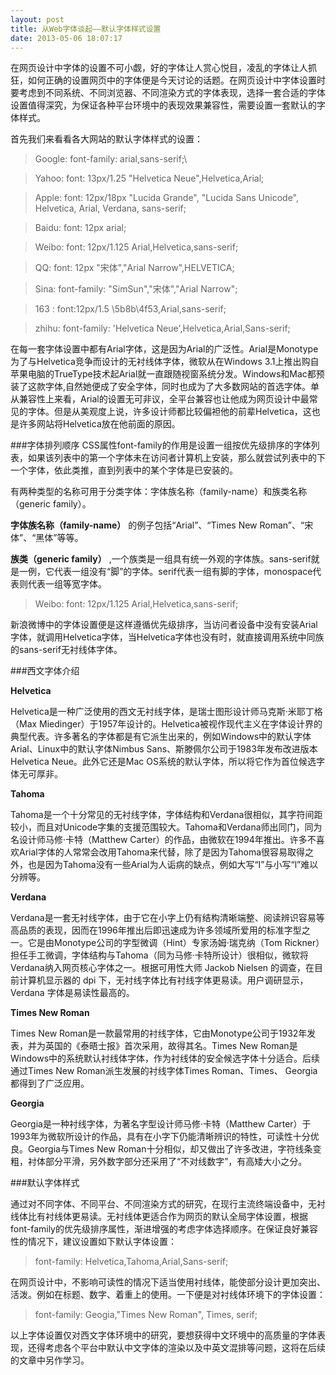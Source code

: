 ```yaml
---
layout: post
title: 从Web字体谈起——默认字体样式设置
date: 2013-05-06 18:07:17
---
```


在网页设计中字体的设置不可小觑，好的字体让人赏心悦目，凌乱的字体让人抓狂，如何正确的设置网页中的字体便是今天讨论的话题。在网页设计中字体设置时要考虑到不同系统、不同浏览器、不同渲染方式的字体表现，选择一套合适的字体设置值得深究，为保证各种平台环境中的表现效果兼容性，需要设置一套默认的字体样式。

首先我们来看看各大网站的默认字体样式的设置：


>Google:  font-family: arial,sans-serif;\

>Yahoo:  font: 13px/1.25 "Helvetica Neue",Helvetica,Arial;

>Apple:  font: 12px/18px "Lucida Grande", "Lucida Sans Unicode", Helvetica, Arial, Verdana, sans-serif;

>Baidu:  font: 12px arial;

>Weibo:  font: 12px/1.125 Arial,Helvetica,sans-serif;

>QQ:     font: 12px "宋体","Arial Narrow",HELVETICA;

>Sina:   font-family: "SimSun","宋体","Arial Narrow";

>163 :   font:12px/1.5 \5b8b\4f53,Arial,sans-serif;

>zhihu:  font-family: 'Helvetica Neue',Helvetica,Arial,Sans-serif;


在每一套字体设置中都有Arial字体，这是因为Arial的广泛性。Arial是Monotype为了与Helvetica竞争而设计的无衬线体字体，微软从在Windows 3.1上推出购自苹果电脑的TrueType技术起Arial就一直跟随视窗系统分发。Windows和Mac都预装了这款字体,自然她便成了安全字体，同时也成为了大多数网站的首选字体。单从兼容性上来看，Arial的设置无可非议，全平台兼容也让他成为网页设计中最常见的字体。但是从美观度上说，许多设计师都比较偏袒他的前辈Helvetica，这也是许多网站将Helvetica放在他前面的原因。

###字体排列顺序
CSS属性font-family的作用是设置一组按优先级排序的字体列表，如果该列表中的第一个字体未在访问者计算机上安装，那么就尝试列表中的下一个字体，依此类推，直到列表中的某个字体是已安装的。

有两种类型的名称可用于分类字体：字体族名称（family-name）和族类名称（generic family）。

**字体族名称（family-name）** 的例子包括“Arial”、“Times New Roman”、“宋体”、“黑体”等等。

**族类（generic family）** ,一个族类是一组具有统一外观的字体族。sans-serif就是一例，它代表一组没有“脚”的字体。serif代表一组有脚的字体，monospace代表则代表一组等宽字体。

>Weibo:  font: 12px/1.125 Arial,Helvetica,sans-serif;

新浪微博中的字体设置便是这样遵循优先级排序，当访问者设备中没有安装Arial字体，就调用Helvetica字体，当Helvetica字体也没有时，就直接调用系统中同族的sans-serif无衬线体字体。

###西文字体介绍

**Helvetica**

Helvetica是一种广泛使用的西文无衬线字体，是瑞士图形设计师马克斯·米耶丁格（Max Miedinger）于1957年设计的。Helvetica被视作现代主义在字体设计界的典型代表。许多著名的字体都是有它派生出来的，例如Windows中的默认字体Arial、Linux中的默认字体Nimbus Sans、斯滕佩尔公司于1983年发布改进版本Helvetica Neue。此外它还是Mac OS系统的默认字体，所以将它作为首位候选字体无可厚非。

**Tahoma**

Tahoma是一个十分常见的无衬线字体，字体结构和Verdana很相似，其字符间距较小，而且对Unicode字集的支援范围较大。Tahoma和Verdana师出同门，同为名设计师马修·卡特（Matthew Carter）的作品，由微软在1994年推出。许多不喜欢Arial字体的人常常会改用Tahoma来代替，除了是因为Tahoma很容易取得之外，也是因为Tahoma没有一些Arial为人诟病的缺点，例如大写“I”与小写“l”难以分辨等。

**Verdana**

Verdana是一套无衬线字体，由于它在小字上仍有结构清晰端整、阅读辨识容易等高品质的表现，因而在1996年推出后即迅速成为许多领域所爱用的标准字型之一。它是由Monotype公司的字型微调（Hint）专家汤姆·瑞克纳（Tom Rickner）担任手工微调，字体结构与Tahoma（同为马修·卡特所设计）很相似，微软将Verdana纳入网页核心字体之一。根据可用性大师 Jackob Nielsen 的调查，在目前计算机显示器的 dpi 下，无衬线字体比有衬线字体更易读。用户调研显示，Verdana 字体是易读性最高的。

**Times New Roman**

Times New Roman是一款最常用的衬线字体，它由Monotype公司于1932年发表，并为英国的《泰晤士报》首次采用，故得其名。Times New Roman是Windows中的系统默认衬线体字体，作为衬线体的安全候选字体十分适合。后续通过Times New Roman派生发展的衬线字体Times Roman、Times、 Georgia都得到了广泛应用。

**Georgia**

Georgia是一种衬线字体，为著名字型设计师马修·卡特（Matthew Carter）于1993年为微软所设计的作品，具有在小字下仍能清晰辨识的特性，可读性十分优良。Georgia与Times New Roman十分相似，却又做出了许多改进，字符线条变粗，衬体部分平滑，另外数字部分还采用了“不对线数字”，有高矮大小之分。

###默认字体样式

通过对不同字体、不同平台、不同渲染方式的研究，在现行主流终端设备中，无衬线体比有衬线体更易读。无衬线体更适合作为网页的默认全局字体设置，根据font-family的优先级排序属性，渐进增强的考虑字体选择顺序。在保证良好兼容性的情况下，建议设置如下默认字体设置：


>font-family: Helvetica,Tahoma,Arial,Sans-serif;


在网页设计中，不影响可读性的情况下适当使用衬线体，能使部分设计更加突出、活泼。例如在标题、数字、着重上的使用。一下便是对衬线体环境下的字体设置：


>font-family: Geogia,"Times New Roman", Times, serif; 

以上字体设置仅对西文字体环境中的研究，要想获得中文环境中的高质量的字体表现，还得考虑各个平台中默认中文字体的渲染以及中英文混排等问题，这将在后续的文章中另作学习。